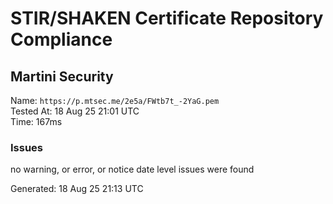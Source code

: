 # STIR/SHAKEN Certificate Repository Compliance

## Martini Security

Name: `https://p.mtsec.me/2e5a/FWtb7t_-2YaG.pem`\
Tested At: 18 Aug 25 21:01 UTC\
Time: 167ms

### Issues

no warning, or error, or notice date level issues were found

Generated: 18 Aug 25 21:13 UTC